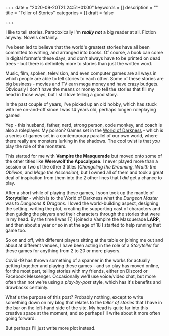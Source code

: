 +++
date = "2020-09-20T21:24:51+01:00"
keywords = []
description = ""
title = "Teller of Stories"
categories = []
draft = false
 
+++
 
I like to tell stories. Paradoxically I'm ***really not*** a big reader at all. Fiction anyway. Novels certainly.

I've been led to believe that the world's greatest stories have all been committed to writing, and arranged into books. Of course, a book can come in digital format's these days, and don't always have to be printed on dead trees - but there is definitely more to stories than just the written word.
 
Music, film, spoken, television, and even computer games are all ways in which people are able to tell stories to each other. Some of these stories are big business - movies and TV earn mega money and have crazy budgets. Obviously I don't have the means or money to tell the stories that fill my head in those ways, but I still love telling a good story.
 
In the past couple of years, I've picked up an old hobby, which has stuck with me on-and-off since I was 14 years old, perhaps longer: roleplaying games!<!--more-->
 
Yep - this husband, father, nerd, strong person, code monkey, and coach is also a roleplayer. My poison? Games set in the [World of Darkness](https://www.worldofdarkness.com/) - which is a series of games set in a contemporary parallel of our own world, where there really are monsters lurking in the shadows. The cool twist is that *you* play the role of the monsters.
 
This started for me with **Vampire the Masquerade** but moved onto some of the other titles like **Werewolf the Apocalypse**. I never played more than a session or two of the other 3 titles (*Changeling the Dreaming*, *Wraith the Oblivion*, and *Mage the Ascension*), but I owned all of them and took a great deal of inspiration from them into the 2 other lines that I *did* get a chance to play.
 
After a short while of playing these games, I soon took up the mantle of **Storyteller** - which is to the World of Darkness what the *Dungeon Master* was to *Dungeons & Dragons*. I loved the world-building aspect, designing the setting, writing the plot, creating the supporting cast of characters and then guiding the players and their characters through the stories that were in my head. By the time I was 17, I joined a Vampire the Masquerade **LARP**, and then about a year or so in at the age of 18 I started to help running that game too.
 
So on and off, with different players sitting at the table or joining me out and about at different venues, I have been acting in the role of a *Storyteller* for these games for anything from 2 to 20 or more players.
 
Covid-19 has thrown something of a spanner in the works for actually getting together and playing these games - and so play has moved online, for the most part, telling stories with my friends, either on Discord or Facebook Messenger. Occasionally we'll use voice/video chat, but more often than not we're using a *play-by-post* style, which has it's benefits and drawbacks certainly.
 
What's the purpose of this post? Probably nothing, except to write something down on my blog that relates to the *teller of stories* that I have in the bar on the left-hand side of the site. My head is quite far into this creative space at the moment, and so perhaps I'll write about it more often going forward.
 
But perhaps I'll just write more plot instead.

